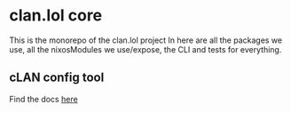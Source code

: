 # clan.lol core

This is the monorepo of the clan.lol project
In here are all the packages we use, all the nixosModules we use/expose, the CLI and tests for everything.

## cLAN config tool
Find the docs [here](/clan/clan-core/src/branch/main/docs/clan-config.md)
